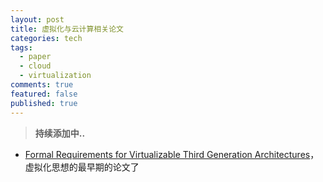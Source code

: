 ```yaml
---
layout: post
title: 虚拟化与云计算相关论文
categories: tech
tags:
  - paper
  - cloud
  - virtualization
comments: true
featured: false
published: true
---
```


> **持续添加中..**

- [Formal Requirements for Virtualizable Third Generation Architectures](https://www.princeton.edu/~rblee/ELE572Papers/Fall04Readings/secureOS/popek_virtualizable.pdf)，虚拟化思想的最早期的论文了
